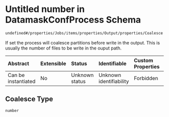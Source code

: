 # Untitled number in DatamaskConfProcess Schema

```txt
undefined#/properties/Jobs/items/properties/Output/properties/Coalesce
```

If set the process will coalesce partitions before write in the output. This is usually the number of files to be write in the ouput path.

| Abstract            | Extensible | Status         | Identifiable            | Custom Properties | Additional Properties | Access Restrictions | Defined In                                                                |
| :------------------ | :--------- | :------------- | :---------------------- | :---------------- | :-------------------- | :------------------ | :------------------------------------------------------------------------ |
| Can be instantiated | No         | Unknown status | Unknown identifiability | Forbidden         | Allowed               | none                | [datamask.schema.json\*](out/datamask.schema.json "open original schema") |

## Coalesce Type

`number`
